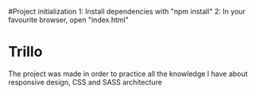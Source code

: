 #Project initialization
1: Install dependencies with "npm install"
2: In your favourite browser, open "index.html"

# Trillo
The project was made in order to practice all the knowledge I have about responsive design, CSS and SASS architecture
